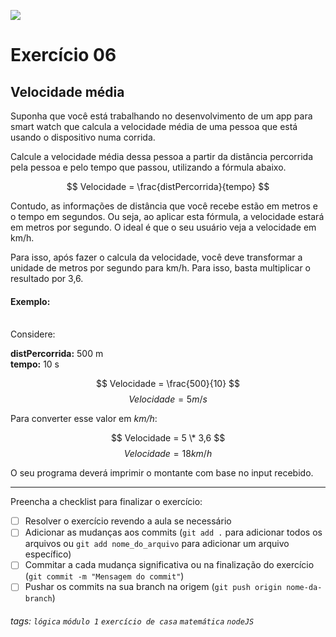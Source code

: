 ![](https://i.imgur.com/xG74tOh.png)

# Exercício 06

## Velocidade média

Suponha que você está trabalhando no desenvolvimento de um app para smart watch que calcula a velocidade média de uma pessoa que está usando o dispositivo numa corrida.

Calcule a velocidade média dessa pessoa a partir da distância percorrida pela pessoa e pelo tempo que passou, utilizando a fórmula abaixo.

$$ Velocidade = \frac{distPercorrida}{tempo} $$

Contudo, as informações de distância que você recebe estão em metros e o tempo em segundos. Ou seja, ao aplicar esta fórmula, a velocidade estará em metros por segundo. O ideal é que o seu usuário veja a velocidade em km/h.

Para isso, após fazer o calcula da velocidade, você deve transformar a unidade de metros por segundo para km/h. Para isso, basta multiplicar o resultado por 3,6.

#### Exemplo:

\
Considere:

**distPercorrida:** 500 m \
**tempo:** 10 s

$$ Velocidade = \frac{500}{10} $$
$$ Velocidade = 5 m/s $$

Para converter esse valor em _km/h_:

$$ Velocidade = 5 \* 3,6 $$
$$ Velocidade = 18km/h $$

O seu programa deverá imprimir o montante com base no input recebido.

---

Preencha a checklist para finalizar o exercício:

- [ ] Resolver o exercício revendo a aula se necessário
- [ ] Adicionar as mudanças aos commits (`git add .` para adicionar todos os arquivos ou `git add nome_do_arquivo` para adicionar um arquivo específico)
- [ ] Commitar a cada mudança significativa ou na finalização do exercício (`git commit -m "Mensagem do commit"`)
- [ ] Pushar os commits na sua branch na origem (`git push origin nome-da-branch`)

###### tags: `lógica` `módulo 1` `exercício de casa` `matemática` `nodeJS`
